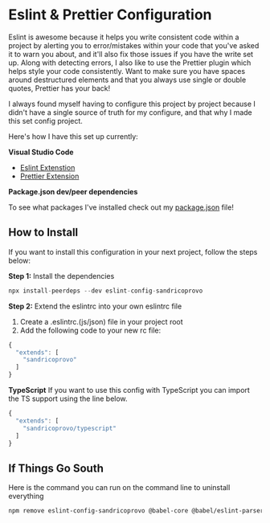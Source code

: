 # Eslint & Prettier Configuration

Eslint is awesome because it helps you write consistent code within a project by alerting you to error/mistakes within your code that you've asked it to warn you about, and it'll also fix those issues if you have the write set up. Along with detecting errors, I also like to use the Prettier plugin which helps style your code consistently. Want to make sure you have spaces around destructured elements and that you always use single or double quotes, Prettier has your back!

I always found myself having to configure this project by project because I didn't have a single source of truth for my configure, and that why I made this set config project.

Here's how I have this set up currently:

**Visual Studio Code**

- [Eslint Extenstion](https://marketplace.visualstudio.com/items?itemName=dbaeumer.vscode-eslint)
- [Prettier Extension](https://marketplace.visualstudio.com/items?itemName=esbenp.prettier-vscode)

**Package.json dev/peer dependencies**

To see what packages I've installed check out my [package.json](package.json) file!

## How to Install

If you want to install this configuration in your next project, follow the steps below:

**Step 1:**
Install the dependencies

```javascript
npx install-peerdeps --dev eslint-config-sandricoprovo
```

**Step 2:**
Extend the eslintrc into your own eslintrc file

1. Create a .eslintrc.(js/json) file in your project root
2. Add the following code to your new rc file:

```javascript
{
  "extends": [
    "sandricoprovo"
  ]
}
```

**TypeScript**
If you want to use this config with TypeScript you can import the TS support using the line below.

```javascript
{
  "extends": [
    "sandricoprovo/typescript"
  ]
}
```

## If Things Go South

Here is the command you can run on the command line to uninstall everything

``` markdown
npm remove eslint-config-sandricoprovo @babel-core @babel/eslint-parser @babel/preset-react @types/node @typescript-eslint/eslint-plugin @typescript-eslint/eslint-parser eslint-config-airbnb-typescript typescript eslint eslint-config-prettier eslint-config-airbnb eslint-plugin-html eslint-plugin-prettier eslint-plugin-import eslint-plugin-jsx-a11y eslint-plugin-react prettier eslint-plugin-react-hooks eslint-import-resolver-typescript
```


